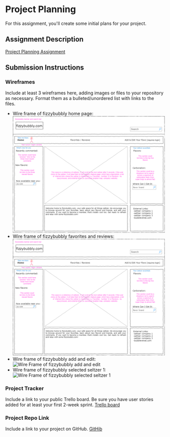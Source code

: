 # Project Planning
For this assignment, you'll create some initial plans for your project.

## Assignment Description
[Project Planning Assignment](https://education.launchcode.org/liftoff/modules/assignments/project-planning)

## Submission Instructions

### Wireframes

Include at least 3 wireframes here, adding images or files to your repository as necessary. Format them as a bulleted/unordered list with links to the files.
* Wire frame of fizzybubbly home page: ![Wire Frame of fizzybubbly home page](/P3-Project_Planning/wire%20frame%20of%20fizzybubbly%20-%2001%20home%20page.png)
* Wire frame of fizzybubbly favorites and reviews: ![Wire Frame of fizzybubbly favorites and reviews](https://github.com/zabalav/liftoff-assignments/blob/master/P3-Project_Planning/wire%20frame%20of%20fizzybubbly%20-%2002%20favorites%20and%20reviews.png)
* Wire frame of fizzybubbly add and edit: ![Wire Frame of fizzybubbly add and edit](/images/wire_frame_of_fizzybubbly_-_03_add_and_edit.png)
* Wire frame of fizzybubbly selected seltzer 1: ![Wire Frame of fizzybubbly selected seltzer 1](/images/wire_frame_of_fizzybubbly_-_04_selected_seltzer_1.png)

### Project Tracker

Include a link to your public Trello board. Be sure you have user stories added for at least your first 2-week sprint.
[Trello board](https://trello.com/b/bypjBxmR/epics-stories)

### Project Repo Link

Include a link to your project on GitHub.
[GitHib](https://github.com/LaunchCodeLiftoffProjects/fizzybubbly)
